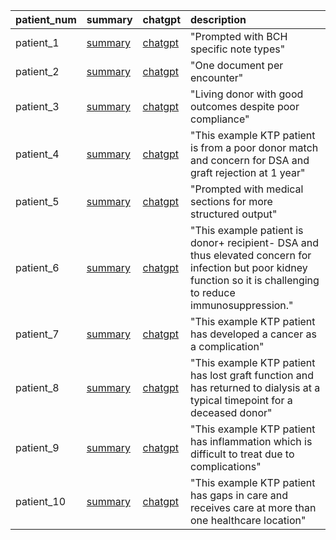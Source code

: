 | patient_num   | summary                          | chatgpt                                                                   | description                                                                                                                                                        |
|:--------------|:---------------------------------|:--------------------------------------------------------------------------|:-------------------------------------------------------------------------------------------------------------------------------------------------------------------|
| patient_1     | [summary](patient_1/summary.md)  | [chatgpt](https://chatgpt.com/share/68d4800b-47d0-800f-961e-70eb0f553fc0) | "Prompted with BCH specific note types"                                                                                                                            |
| patient_2     | [summary](patient_2/summary.md)  | [chatgpt](https://chatgpt.com/share/68d48048-41c4-800f-8f73-208450c5e6bf) | "One document per encounter"                                                                                                                                       |
| patient_3     | [summary](patient_3/summary.md)  | [chatgpt](https://chatgpt.com/share/68d49372-910c-800f-a41f-67c35119e9cf) | "Living donor with good outcomes despite poor compliance"                                                                                                          |
| patient_4     | [summary](patient_4/summary.md)  | [chatgpt](https://chatgpt.com/share/68d49c00-264c-800f-a8e6-46c767408239) | "This example KTP patient is from a poor donor match and concern for DSA and graft rejection at 1 year"                                                            |
| patient_5     | [summary](patient_5/summary.md)  | [chatgpt](https://chatgpt.com/share/68d4a077-50cc-800f-bf4f-556d5daf5984) | "Prompted with medical sections for more structured output"                                                                                                        |
| patient_6     | [summary](patient_6/summary.md)  | [chatgpt](https://chatgpt.com/share/68d4aa89-5dcc-800f-81e1-c4b3627b0941) | "This example patient is donor+ recipient- DSA and thus elevated concern for infection but poor kidney function so it is challenging to reduce immunosuppression." |
| patient_7     | [summary](patient_7/summary.md)  | [chatgpt](https://chatgpt.com/share/68d4b2c1-aff8-800f-a2d7-7652b7ebd4d3) | "This example KTP patient has developed a cancer as a complication"                                                                                                |
| patient_8     | [summary](patient_8/summary.md)  | [chatgpt](https://chatgpt.com/share/68d4b595-5140-800f-bcae-b1c0da84b287) | "This example KTP patient has lost graft function and has returned to dialysis at a typical timepoint for a deceased donor"                                        |
| patient_9     | [summary](patient_9/summary.md)  | [chatgpt](https://chatgpt.com/share/68d4b3cb-8eb0-800f-b7b6-ec676f9a8ae5) | "This example KTP patient has inflammation which is difficult to treat due to complications"                                                                       |
| patient_10    | [summary](patient_10/summary.md) | [chatgpt](https://chatgpt.com/share/68d4d563-92d8-800f-af25-e0840b6e6c4b) | "This example KTP patient has gaps in care and receives care at more than one healthcare location"                                                                 |